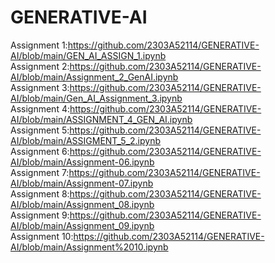 # GENERATIVE-AI
Assignment 1:https://github.com/2303A52114/GENERATIVE-AI/blob/main/GEN_AI_ASSIGN_1.ipynb                                                  
Assignment 2:https://github.com/2303A52114/GENERATIVE-AI/blob/main/Assignment_2_GenAI.ipynb                                               
Assignment 3:https://github.com/2303A52114/GENERATIVE-AI/blob/main/Gen_AI_Assignment_3.ipynb                                
Assignment 4:https://github.com/2303A52114/GENERATIVE-AI/blob/main/ASSIGNMENT_4_GEN_AI.ipynb                                     
Assignment 5:https://github.com/2303A52114/GENERATIVE-AI/blob/main/ASSIGMENT_5_2.ipynb                                      
Assignment 6:https://github.com/2303A52114/GENERATIVE-AI/blob/main/Assignment-06.ipynb                                        
Assignment 7:https://github.com/2303A52114/GENERATIVE-AI/blob/main/Assignment-07.ipynb                                          
Assignment 8:https://github.com/2303A52114/GENERATIVE-AI/blob/main/Assignment_08.ipynb                              
Assignment 9:https://github.com/2303A52114/GENERATIVE-AI/blob/main/Assignment_09.ipynb                                                                
Assignment 10:https://github.com/2303A52114/GENERATIVE-AI/blob/main/Assignment%2010.ipynb
